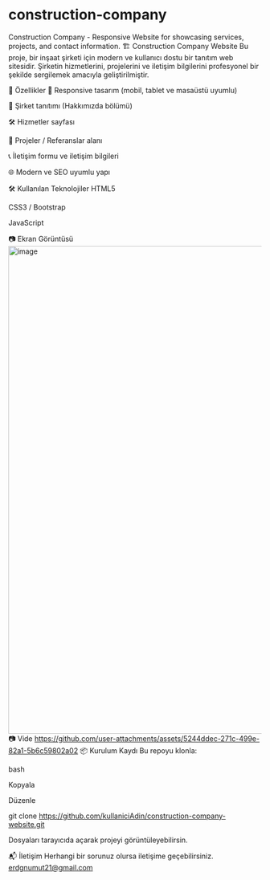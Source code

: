 
# construction-company
Construction Company - Responsive Website for showcasing services, projects, and contact information.
🏗️ Construction Company Website
Bu proje, bir inşaat şirketi için modern ve kullanıcı dostu bir tanıtım web sitesidir.
Şirketin hizmetlerini, projelerini ve iletişim bilgilerini profesyonel bir şekilde sergilemek amacıyla geliştirilmiştir.

🚀 Özellikler
📱 Responsive tasarım (mobil, tablet ve masaüstü uyumlu)

🏢 Şirket tanıtımı (Hakkımızda bölümü)

🛠️ Hizmetler sayfası

📂 Projeler / Referanslar alanı

📞 İletişim formu ve iletişim bilgileri

🌐 Modern ve SEO uyumlu yapı

🛠️ Kullanılan Teknolojiler
HTML5

CSS3 / Bootstrap

JavaScript

📷 Ekran Görüntüsü
<img width="1901" height="972" alt="image" src="https://github.com/user-attachments/assets/b69e9c83-0d2f-4554-8bd6-60f35c1d6d82" />
📷 Vide 
https://github.com/user-attachments/assets/5244ddec-271c-499e-82a1-5b6c59802a02
📦 Kurulum Kaydı 
Bu repoyu klonla:

bash

Kopyala

Düzenle

git clone https://github.com/kullaniciAdin/construction-company-website.git

Dosyaları tarayıcıda açarak projeyi görüntüleyebilirsin.

📬 İletişim
Herhangi bir sorunuz olursa iletişime geçebilirsiniz.
erdgnumut21@gmail.com
